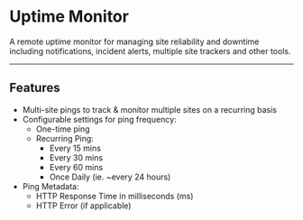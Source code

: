 # Uptime Monitor

A remote uptime monitor for managing site reliability and downtime including notifications, incident alerts, multiple site trackers and other tools.

---

## Features

- Multi-site pings to track & monitor multiple sites on a recurring basis
- Configurable settings for ping frequency:
  - One-time ping
  - Recurring Ping:
    - Every 15 mins
    - Every 30 mins
    - Every 60 mins
    - Once Daily (ie. ~every 24 hours)
- Ping Metadata:
  - HTTP Response Time in milliseconds (ms)
  - HTTP Error (if applicable)
